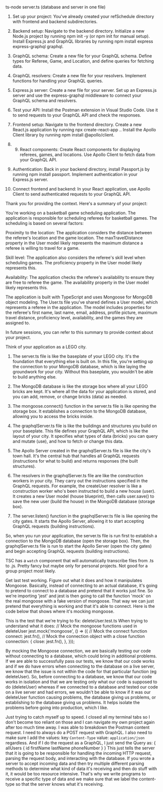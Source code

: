 ts-node server.ts (database and server in one file)


1. Set up your project: You've already created your refSchedule directory with frontend and backend subdirectories.

2. Backend setup: Navigate to the backend directory. Initialize a new Node.js project by running npm init -y (or npm init for manual setup). Install Express.js and GraphQL libraries by running npm install express express-graphql graphql.

3. GraphQL schema: Create a new file for your GraphQL schema. Define types for Referee, Game, and Location, and define queries for fetching data.

4. GraphQL resolvers: Create a new file for your resolvers. Implement functions for handling your GraphQL queries.

5. Express.js server: Create a new file for your server. Set up an Express.js server and use the express-graphql middleware to connect your GraphQL schema and resolvers.

6. Test your API: Install the Postman extension in Visual Studio Code. Use it to send requests to your GraphQL API and check the responses.

7. Frontend setup: Navigate to the frontend directory. Create a new React.js application by running npx create-react-app .. Install the Apollo Client library by running npm install @apollo/client.

8. 9. React components: Create React components for displaying referees, games, and locations. Use Apollo Client to fetch data from your GraphQL API.

10. Authentication: Back in your backend directory, install Passport.js by running npm install passport. Implement authentication in your Express.js server.

11. Connect frontend and backend: In your React application, use Apollo Client to send authenticated requests to your GraphQL API.



Thank you for providing the context. Here's a summary of your project:

You're working on a basketball game scheduling application. The application is responsible for scheduling referees for basketball games. The scheduling is based on several factors:

Proximity to the location: The application considers the distance between the referee's location and the game location. The maxTravelDistance property in the User model likely represents the maximum distance a referee is willing to travel for a game.

Skill level: The application also considers the referee's skill level when scheduling games. The proficiency property in the User model likely represents this.

Availability: The application checks the referee's availability to ensure they are free to referee the game. The availability property in the User model likely represents this.

The application is built with TypeScript and uses Mongoose for MongoDB object modeling. The User.ts file you've shared defines a User model, which represents a referee in the application. The model includes properties for the referee's first name, last name, email, address, profile picture, maximum travel distance, proficiency level, availability, and the games they are assigned to.

In future sessions, you can refer to this summary to provide context about your project.


Think of your application as a LEGO city.

1. The server.ts file is like the baseplate of your LEGO city. It's the foundation that everything else is built on. In this file, you're setting up the connection to your MongoDB database, which is like laying the groundwork for your city. Without this baseplate, you wouldn't be able to build anything else.

2. The MongoDB database is like the storage box where all your LEGO bricks are kept. It's where all the data for your application is stored, and you can add, remove, or change bricks (data) as needed.

3. The mongoose.connect() function in the server.ts file is like opening the storage box. It establishes a connection to the MongoDB database, allowing you to access the bricks inside.

4. The graphqlServer.ts file is like the buildings and structures you build on your baseplate. This file defines your GraphQL API, which is like the layout of your city. It specifies what types of data (bricks) you can query and mutate (use), and how to fetch or change this data.

5. The Apollo Server created in the graphqlServer.ts file is like the city's town hall. It's the central hub that handles all GraphQL requests (instructions for what to build) and returns responses (the built structures).

6. The resolvers in the graphqlServer.ts file are like the construction workers in your city. They carry out the instructions specified in the GraphQL requests. For example, the createUser resolver is like a construction worker who's been instructed to build a new house (user). It creates a new User model (house blueprint), then calls user.save() to save the new user (build the house) in the MongoDB database (storage box).

7. The server.listen() function in the graphqlServer.ts file is like opening the city gates. It starts the Apollo Server, allowing it to start accepting GraphQL requests (building instructions).

So, when you run your application, the server.ts file is run first to establish a connection to the MongoDB database (open the storage box). Then, the graphqlServer.ts file is run to start the Apollo Server (open the city gates) and begin accepting GraphQL requests (building instructions).

TSC has a `watch` component that will automatically transcribe files from .ts to .js.
Pretty fancy but maybe only for personal projects.
Not good for a group project most likely.


Get last test working.
Figure out what it does and how it manipulates Mongoose.
Basically, instead of connecting to an actual database, it's going to pretend to connect to a database and pretend that it works just fine. So we're importing 'jest' and jest is then going to call the function 'mock' on the real mongoose with a fake version of mongoose. That way we can just pretend that everything is working and that it's able to connect. Here is the code below that shows where it's mocking mongoose.

This is the test that we're trying to fix: deleteUser.test.ts
When trying to understand what it does:
// Mock the mongoose functions used in deleteUser
jest.mock('mongoose', () => ({
  // Mock the connect function
  connect: jest.fn(),
  // Mock the connection object with a close function
  connection: {
	close: jest.fn(),
  },
}));

By mocking the Mongoose connection, we are basically testing our code without connecting to a database, which could bring in additional problems. If we are able to successfully pass our tests, we know that our code works and if we do have errors when connecting to the database on a live server, we know that the issue is not within the code for that particular function (eg deleteUser). So, before connecting to a database, we know that our code works in isolation and that we are testing only what our code is supposed to do (deleteUser) whereas if we connected to a database and tested our code on a live server and had errors, we wouldn't be able to know if it was our deleteUser function causing problems, the database giving us problems, or establishing to the database giving us problems. It helps isolate the problems before going into production, which I like.


Just trying to catch myself up to speed. I closed all my terminal tabs so I don't become too reliant on those and I can navigate my own project again after too much time away.
I was able to breakdown the Postman content request. I need to always do a POST request with GraphQL. I also need to make sure I add the values: key `Content-Type` value: `application/json` regardless. And if I do the request as a GraphQL, I just send the Query as:
{
  allUsers {
    id
    firstName
    lastName
    phoneNumber
  }
}
This just tells the server that it is going to be responsible for handling the incoming HTTP request, parsing the request body, and interacting with the database. If you wrote a server to accept incoming data and then try multiple different parsing methods to determine what kind of data it's receiving and then do stuff with it, it would be too resource intensive. That's why we write programs to receive a specific type of data and we make sure that we label the content-type so that the server knows what it's receiving.

